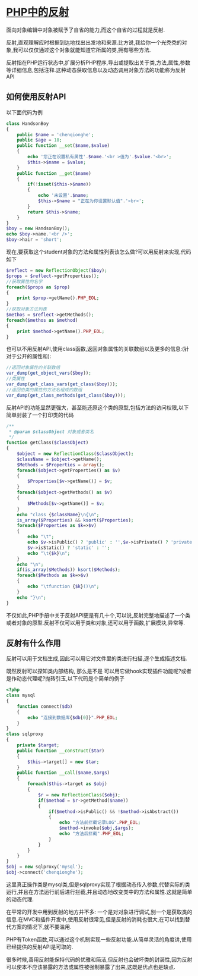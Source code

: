 # [PHP中的反射](http://www.cnblogs.com/chenqionghe/p/4735753.html)


面向对象编辑中对象被赋予了自省的能力,而这个自省的过程就是反射.

反射,直观理解应时根据到达地找出出发地和来源.比方说,我给你一个光秃秃的对象,我可以仅仅通过这个对象就能知道它所属的类,拥有哪些方法.

反射指在PHP运行状态中,扩展分析PHP程序,导出或提取出关于类,方法,属性,参数等详细信息,包括注释.这种动态获取信息以及动态调用对象方法的功能称为反射API

## **如何使用反射API**

以下面代码为例 
```php
class HandsonBoy
{
    public $name = 'chenqionghe';
    public $age = 18;
    public function __set($name,$value)
    {
        echo '您正在设置私有属性'.$name.'<br >值为'.$value.'<br>';
        $this->$name = $value;
    }
    public function __get($name)
    {
        if(!isset($this->$name))
        {
            echo '未设置'.$name;
            $this->$name = "正在为你设置默认值".'<br>';
        }
        return $this->$name;
    }
}
$boy = new HandsonBoy();
echo $boy->name.'<br />';
$boy->hair = 'short';
```


现在,要获取这个student对象的方法和属性列表该怎么做?可以用反射来实现,代码如下
```php
$reflect = new ReflectionObject($boy);
$props = $reflect->getProperties();
//获取属性的名字
foreach($props as $prop)
{
    print $prop->getName().PHP_EOL;
}
//获取对象方法列表
$methos = $reflect->getMethods();
foreach($methos as $method)
{
    print $method->getName().PHP_EOL;
}
```

也可以不用反射API,使用class函数,返回对象属性的关联数组以及更多的信息:(针对于公开的属性和):
```php
//返回对象属性的关联数组
var_dump(get_object_vars($boy));
//类属性
var_dump(get_class_vars(get_class($boy)));
//返回由类的属性的方法名组成的数组
var_dump(get_class_methods(get_class($boy)));
```

反射API的功能显然更强大，甚至能还原这个类的原型,包括方法的访问权限,以下简单封装了一个打印类的代码

```php
/**
 * @param $classObject 对象或者类名
 */
function getClass($classObject)
{
    $object = new ReflectionClass($classObject);
    $className = $object->getName();
    $Methods = $Properties = array();
    foreach($object->getProperties() as $v)
    {
        $Properties[$v->getName()] = $v;
    }
    foreach($object->getMethods() as $v)
    {
        $Methods[$v->getName()] = $v;
    }
    echo "class {$className}\n{\n";
    is_array($Properties) && ksort($Properties);
    foreach($Properties as $k=>$v)
    {
        echo "\t";
        echo $v->isPublic() ? 'public' : '',$v->isPrivate() ? 'private' :'',$v->isProtected() ? 'protected' : '';
        $v->isStatic() ? 'static' : '';
        echo "\t{$k}\n";
    }
    echo "\n";
    if(is_array($Methods)) ksort($Methods);
    foreach($Methods as $k=>$v)
    {
        echo "\tfunction {$k}()\n";
    }
    echo "}\n";
}
```

不仅如此,PHP手册中关于反射API更是有几十个,可以说,反射完整地描述了一个类或者对象的原型.反射不仅可以用于类和对象,还可以用于函数,扩展模块,异常等.

## **反射有什么作用**

反射可以用于文档生成,因此可以用它对文件里的类进行扫描,逐个生成描述文档.

既然反射可以探知类内部结构, 那么是不是 可以用它做hook实现插件功能呢?或者是作动态代理呢?抛砖引玉,以下代码是个简单的例子 
```php
<?php
class mysql
{
    function connect($db)
    {
        echo "连接到数据库{$db[0]}".PHP_EOL;
    }
}
class sqlproxy
{
    private $target;
    public function __construct($tar)
    {
        $this->target[] = new $tar;
    }
    public function __call($name,$args)
    {
        foreach($this->target as $obj)
        {
            $r = new ReflectionClass($obj);
            if($method = $r->getMethod($name))
            {
                if($method->isPublic() && !$method->isAbstract())
                {
                    echo "方法前拦截记录LOG".PHP_EOL;
                    $method->invoke($obj,$args);
                    echo "方法后拦截".PHP_EOL;
                }
            }
        }
    }
}
$obj = new sqlproxy('mysql');
$obj->connect('chenqionghe');
```

这里真正操作类是mysql类,但是sqlproxy实现了根据动态传入参数,代替实际的类运行,并且在方法运行前后进行拦截,并且动态地改变类中的方法和属性.这就是简单的动态代理.

在平常的开发中用到反射的地方并不多: 一个是对对象进行调试,别一个是获取类的信息.在MVC和插件开发中,使用反射很常见,但是反射的消耗也很大,在可以找到替代方案的情况下,就不要滥用.

PHP有Token函数,可以通过这个机制实现一些反射功能.从简单灵活的角度讲,使用已经提供的反射API是可取的.

很多时候,善用反射能保持代码的优雅和简洁,但反射也会破坏类的封装性,因为反射可以使本不应该暴露的方法或属性被强制暴露了出来,这既是优点也是缺点.
